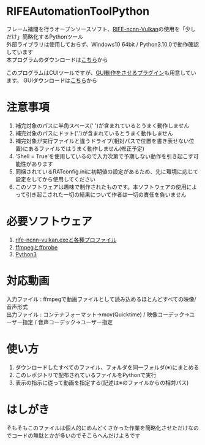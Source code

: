# RIFEAutomationToolPython
フレーム補間を行うオープンソースソフト、[RIFE-ncnn-Vulkan](https://github.com/nihui/rife-ncnn-vulkan)の使用を「少しだけ」簡略化するPythonツール<br>
外部ライブラリは使用しておらず、Windows10 64bit / Python3.10.0で動作確認しています<br>
本プログラムのダウンロードは[こちら](https://github.com/ike62k/RIFEAutomationToolPython/releases)から<br>

このプログラムはCUIツールですが、[GUI動作をさせるプラグイン](https://github.com/ike62k/RATPython_simplegui)も用意しています。
GUIダウンロードは[こちら](https://github.com/ike62k/RATPython_simplegui/releases)から

# 注意事項
1. 補完対象のパスに半角スペース(' ')が含まれているとうまく動作しません
2. 補完対象のパスにドット('.')が含まれているとうまく動作しません
3. 補完対象が実行ファイルと違うドライブ(相対パスで位置を書き表せない位置)にあるファイルではうまく動作しません(修正予定)
4. 'Shell = True'を使用しているので入力次第で予期しない動作を引き起こす可能性があります
5. 同梱されているRATconfig.iniに初期値の設定があるため、先に環境に応じて設定をしてから使用してください
6. このソフトウェアは趣味で制作されたものです。本ソフトウェアの使用によって引き起こされた一切の結果について作者は一切の責任を負いません

# 必要ソフトウェア
1. [rife-ncnn-vulkan.exeと各種プロファイル](https://github.com/nihui/rife-ncnn-vulkan)
2. [ffmpegとffprobe](https://www.ffmpeg.org/)
3. [Python3](https://www.python.org/)

# 対応動画  
入力ファイル : ffmpegで動画ファイルとして読み込めるほとんどすべての映像/音声形式  
出力ファイル : コンテナフォーマット→mov(Quicktime) / 映像コーデック→ユーザー指定 / 音声コーデック→ユーザー指定
  
 # 使い方
1. ダウンロードしたすべてのファイル、フォルダを同一フォルダ(※)にまとめる
2. このレポジトリで配布されているファイルをPythonで実行
3. 表示の指示に従って動画を指定する(記述は※のファイルからの相対パス)
  
# はしがき
そもそもこのファイルは個人的にめんどくさかった作業を簡略化させただけなのでコードの無駄とかが多いのでそこらへんだけよろです
